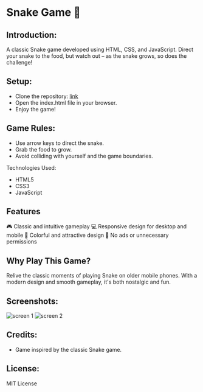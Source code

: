 # Snake Game 🐍

## Introduction:

A classic Snake game developed using HTML, CSS, and JavaScript. Direct your snake to the food, but watch out – as the snake grows, so does the challenge!

## Setup:

- Clone the repository: [link](https://github.com/Litalhag/snake-game)
- Open the index.html file in your browser.
- Enjoy the game!

## Game Rules:

- Use arrow keys to direct the snake.
- Grab the food to grow.
- Avoid colliding with yourself and the game boundaries.

Technologies Used:

- HTML5
- CSS3
- JavaScript

## Features

🎮 Classic and intuitive gameplay
💻 Responsive design for desktop and mobile
🎨 Colorful and attractive design
🚫 No ads or unnecessary permissions

## Why Play This Game?

Relive the classic moments of playing Snake on older mobile phones. With a modern design and smooth gameplay, it's both nostalgic and fun.

## Screenshots:

![screen 1](https://github.com/Litalhag/snake-game/assets/130139673/71a5d82c-43f8-42f6-b562-eb3c41695179)
![screen 2](https://github.com/Litalhag/snake-game/assets/130139673/32df9ad1-2a19-4c1c-9a83-af92ec5c2970)

## Credits:

- Game inspired by the classic Snake game.

## License:

MIT License

